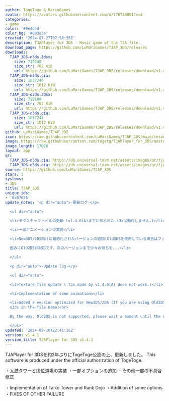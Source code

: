 ```yaml
---
author: TogeToge & MarioGames
avatar: https://avatars.githubusercontent.com/u/176740851?v=4
categories:
- game
color: '#9e4d4d'
color_bg: '#803e3e'
created: '2024-07-27T07:58:35Z'
description: TJAPlayer for 3DS - Music game of the TJA file.
download_page: https://github.com/LuMariGames/TJAP_3DS/releases
downloads:
  TJAP_3DS-n3ds.3dsx:
    size: 719248
    size_str: 702 KiB
    url: https://github.com/LuMariGames/TJAP_3DS/releases/download/v1.4.1/TJAP_3DS-n3ds.3dsx
  TJAP_3DS-n3ds.cia:
    size: 1037248
    size_str: 1012 KiB
    url: https://github.com/LuMariGames/TJAP_3DS/releases/download/v1.4.1/TJAP_3DS-n3ds.cia
  TJAP_3DS-o3ds.3dsx:
    size: 719180
    size_str: 702 KiB
    url: https://github.com/LuMariGames/TJAP_3DS/releases/download/v1.4.1/TJAP_3DS-o3ds.3dsx
  TJAP_3DS-o3ds.cia:
    size: 1037248
    size_str: 1012 KiB
    url: https://github.com/LuMariGames/TJAP_3DS/releases/download/v1.4.1/TJAP_3DS-o3ds.cia
github: LuMariGames/TJAP_3DS
icon: https://raw.githubusercontent.com/LuMariGames/TJAP_3DS/main/resource/icon.png
image: https://raw.githubusercontent.com/togetg/TJAPlayer_for_3DS/master/resource/banner.png
image_length: 17026
layout: app
qr:
  TJAP_3DS-n3ds.cia: https://db.universal-team.net/assets/images/qr/tjap_3ds-n3ds-cia.png
  TJAP_3DS-o3ds.cia: https://db.universal-team.net/assets/images/qr/tjap_3ds-o3ds-cia.png
source: https://github.com/LuMariGames/TJAP_3DS
stars: 1
systems:
- 3DS
title: TJAP_3DS
unique_ids:
- '0xB7655'
update_notes: '<p dir="auto">-更新ログ-</p>

  <ul dir="auto">

  <li>テクスチャファイルの更新 (v1.4.0(A)までに作られた.t3xは動作しません。)</li>

  <li>一部アニメーションの実装</li>

  <li>New3DS/2DS向けに最適化されたバージョンの追加(Old3DSを使用している場合はファイル名にo3dsがあるのをお使い下さい)<br>

  因みにOld2DS非対応です、次のバージョンまで少々お待ちを...</li>

  </ul>

  <p dir="auto">-Update log-</p>

  <ul dir="auto">

  <li>Texture file update (.t3x made by v1.4.0(A) does not work.)</li>

  <li>Implementation of some animations</li>

  <li>Added a version optimized for New3DS/2DS (If you are using Old3DS, please use
  o3ds in the file name)<br>

  By the way, Old2DS is not supported, please wait a moment until the next version...</li>

  </ul>'
updated: '2024-09-10T22:41:16Z'
version: v1.4.1
version_title: TJAPlayer for 3DS v1.4.1
---
```

TJAPlayer for 3DSを約2年ぶりにTogeToge公認の上、更新しました。
This software is produced under the official authorization of TogeToge.

・太鼓タワーと段位道場の実装
・一部オプションの追加
・その他一部の不具合修正

・Implementation of Taiko Tower and Rank Dojo
・Addition of some options
・FIXES OF OTHER FAILURE